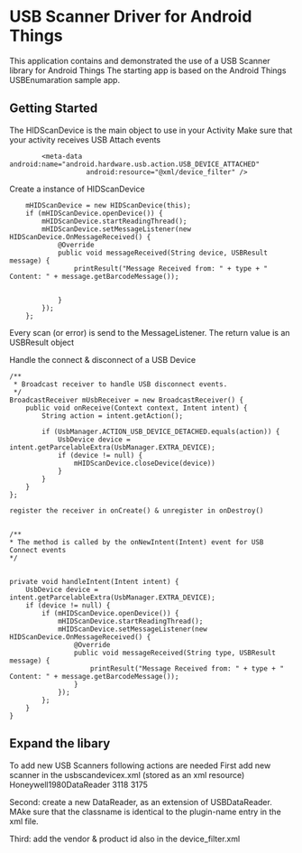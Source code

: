 # USB Scanner Driver for Android Things

This application contains and demonstrated the use of a USB Scanner library for Android Things
The starting app is based on the Android Things USBEnumaration sample app.




## Getting Started

The HIDScanDevice is the main object to use in your Activity
Make sure that your activity receives USB Attach events
            <intent-filter>
                <action android:name="android.hardware.usb.action.USB_DEVICE_ATTACHED" />
            </intent-filter>

            <meta-data android:name="android.hardware.usb.action.USB_DEVICE_ATTACHED"
                       android:resource="@xml/device_filter" />



Create a instance of HIDScanDevice

        mHIDScanDevice = new HIDScanDevice(this);
        if (mHIDScanDevice.openDevice()) {
            mHIDScanDevice.startReadingThread();
            mHIDScanDevice.setMessageListener(new HIDScanDevice.OnMessageReceived() {
                @Override
                public void messageReceived(String device, USBResult message) {
                    printResult("Message Received from: " + type + " Content: " + message.getBarcodeMessage());


                }
            });
        };

Every scan (or error) is send to the MessageListener. The return value is an USBResult object

Handle the connect & disconnect of a USB Device

    /**
     * Broadcast receiver to handle USB disconnect events.
     */
    BroadcastReceiver mUsbReceiver = new BroadcastReceiver() {
        public void onReceive(Context context, Intent intent) {
            String action = intent.getAction();

            if (UsbManager.ACTION_USB_DEVICE_DETACHED.equals(action)) {
                UsbDevice device = intent.getParcelableExtra(UsbManager.EXTRA_DEVICE);
                if (device != null) {
                    mHIDScanDevice.closeDevice(device))
                }
            }
        }
    };

    register the receiver in onCreate() & unregister in onDestroy()


    /**
    * The method is called by the onNewIntent(Intent) event for USB Connect events
    */


    private void handleIntent(Intent intent) {
        UsbDevice device = intent.getParcelableExtra(UsbManager.EXTRA_DEVICE);
        if (device != null) {
            if (mHIDScanDevice.openDevice()) {
                mHIDScanDevice.startReadingThread();
                mHIDScanDevice.setMessageListener(new HIDScanDevice.OnMessageReceived() {
                    @Override
                    public void messageReceived(String type, USBResult message) {
                        printResult("Message Received from: " + type + " Content: " + message.getBarcodeMessage());
                    }
                });
            };
        }
    }








## Expand the libary
To add new USB Scanners following actions are needed
First add new scanner in the usbscandevicex.xml (stored as an xml resource)
    <usb-device>
        <plugin-name>Honeywell1980DataReader</plugin-name>
        <vendor-id>3118</vendor-id>
        <product-id>3175</product-id>
    </usb-device>

Second: create a new DataReader, as an extension of USBDataReader. MAke sure that the classname
is identical to the plugin-name entry in the xml file.

Third: add the vendor & product id also in the device_filter.xml



